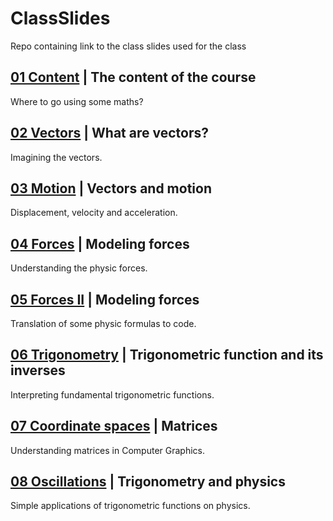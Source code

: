 # ClassSlides
Repo containing link to the class slides used for the class

## [01 Content](https://docs.google.com/presentation/d/1PU1nYde0MocRv9YJA0mmgU1nzaG8VgbcXdq9IIF2Dps/edit?usp=sharing) | The content of the course
Where to go using some maths?

## [02 Vectors](https://docs.google.com/presentation/d/1QkleFdLxrlp3dNulzI-Y25NPSNkFV8w_nA7er4sOdgE/edit?usp=sharing) | What are vectors?
Imagining the vectors.

## [03 Motion](https://docs.google.com/presentation/d/13o5VbYzaXcobQaFyT7Jf_a1iLYhMAr00ukDQDtB1tHk/edit?usp=sharing) | Vectors and motion
Displacement, velocity and acceleration.

## [04 Forces](https://docs.google.com/presentation/d/1udi91liHzTIb1Bp5-CrIgOT01TS8LoSFzGoUoXGY7hA/edit?usp=sharing) | Modeling forces
Understanding the physic forces.

## [05 Forces II](https://docs.google.com/presentation/d/1S5nSitlnqybfcy-r0mC23KcSgcQsKdVhYb0MHbKoByE/edit?usp=sharing) | Modeling forces
Translation of some physic formulas to code.

## [06 Trigonometry](https://docs.google.com/presentation/d/1N6GbEFxrRUF29AV8TD8xFM3v45NwsFCS0Bm0qK2hcIA/edit?usp=sharing) | Trigonometric function and its inverses
Interpreting fundamental trigonometric functions.

## [07 Coordinate spaces](https://docs.google.com/presentation/d/1Aj4Ie8aZsQ8soANojvOyDojBwPMjq62tdmEmQtI3x6U/edit?usp=sharing) | Matrices
Understanding matrices in Computer Graphics.

## [08 Oscillations](https://docs.google.com/presentation/d/16Sgh8HSquapxiFw2IlvOIfDuvcYPoxr-p0Pmr9Zyo10/edit?usp=sharing) | Trigonometry and physics
Simple applications of trigonometric functions on physics.






